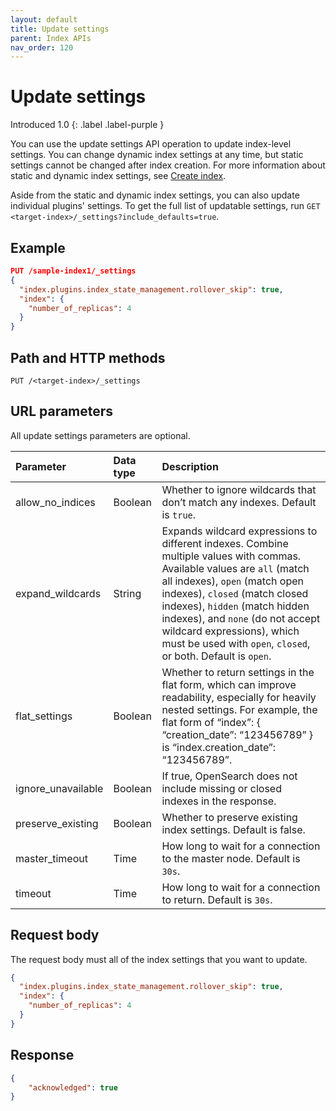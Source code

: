 ```yaml
---
layout: default
title: Update settings
parent: Index APIs
nav_order: 120
---
```


# Update settings
Introduced 1.0
{: .label .label-purple }

You can use the update settings API operation to update index-level settings. You can change dynamic index settings at any time, but static settings cannot be changed after index creation. For more information about static and dynamic index settings, see [Create index]({{site.url}}{{site.baseurl}}/api-reference/index-apis/create-index).

Aside from the static and dynamic index settings, you can also update individual plugins' settings. To get the full list of updatable settings, run `GET <target-index>/_settings?include_defaults=true`.

## Example

```json
PUT /sample-index1/_settings
{
  "index.plugins.index_state_management.rollover_skip": true,
  "index": {
    "number_of_replicas": 4
  }
}
```

## Path and HTTP methods

```
PUT /<target-index>/_settings
```

## URL parameters

All update settings parameters are optional.

Parameter | Data type | Description
:--- | :--- | :---
allow_no_indices | Boolean | Whether to ignore wildcards that don’t match any indexes. Default is `true`.
expand_wildcards | String | Expands wildcard expressions to different indexes. Combine multiple values with commas. Available values are `all` (match all indexes), `open` (match open indexes), `closed` (match closed indexes), `hidden` (match hidden indexes), and `none` (do not accept wildcard expressions), which must be used with `open`, `closed`, or both. Default is `open`.
flat_settings | Boolean | Whether to return settings in the flat form, which can improve readability, especially for heavily nested settings. For example, the flat form of “index”: { “creation_date”: “123456789” } is “index.creation_date”: “123456789”.
ignore_unavailable | Boolean | If true, OpenSearch does not include missing or closed indexes in the response.
preserve_existing | Boolean | Whether to preserve existing index settings. Default is false.
master_timeout | Time | How long to wait for a connection to the master node. Default is `30s`.
timeout | Time | How long to wait for a connection to return. Default is `30s`.

## Request body

The request body must all of the index settings that you want to update.

```json
{
  "index.plugins.index_state_management.rollover_skip": true,
  "index": {
    "number_of_replicas": 4
  }
}
```

## Response

```json
{
    "acknowledged": true
}
```
